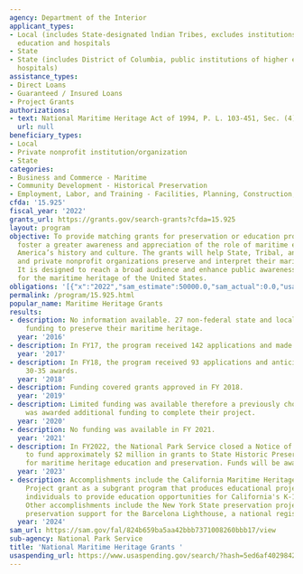 ```yaml
---
agency: Department of the Interior
applicant_types:
- Local (includes State-designated lndian Tribes, excludes institutions of higher
  education and hospitals
- State
- State (includes District of Columbia, public institutions of higher education and
  hospitals)
assistance_types:
- Direct Loans
- Guaranteed / Insured Loans
- Project Grants
authorizations:
- text: National Maritime Heritage Act of 1994, P. L. 103-451, Sec. (4)(c).
  url: null
beneficiary_types:
- Local
- Private nonprofit institution/organization
- State
categories:
- Business and Commerce - Maritime
- Community Development - Historical Preservation
- Employment, Labor, and Training - Facilities, Planning, Construction, and Equipment
cfda: '15.925'
fiscal_year: '2022'
grants_url: https://grants.gov/search-grants?cfda=15.925
layout: program
objective: To provide matching grants for preservation or education projects that
  foster a greater awareness and appreciation of the role of maritime endeavors in
  America’s history and culture. The grants will help State, Tribal, and local governments
  and private nonprofit organizations preserve and interpret their maritime heritage.
  It is designed to reach a broad audience and enhance public awareness and appreciation
  for the maritime heritage of the United States.
obligations: '[{"x":"2022","sam_estimate":50000.0,"sam_actual":0.0,"usa_spending_actual":-7118.82},{"x":"2023","sam_estimate":0.0,"sam_actual":1548319.0,"usa_spending_actual":1548319.37},{"x":"2024","sam_estimate":148622.0,"sam_actual":0.0,"usa_spending_actual":28052.3}]'
permalink: /program/15.925.html
popular_name: Maritime Heritage Grants
results:
- description: No information available. 27 non-federal state and local agencies received
    funding to preserve their maritime heritage.
  year: '2016'
- description: In FY17, the program received 142 applications and made 27 awards.
  year: '2017'
- description: In FY18, the program received 93 applications and anticipates making
    30-35 awards.
  year: '2018'
- description: Funding covered grants approved in FY 2018.
  year: '2019'
- description: Limited funding was available therefore a previously chosen project
    was awarded additional funding to complete their project.
  year: '2020'
- description: No funding was available in FY 2021.
  year: '2021'
- description: In FY2022, the National Park Service closed a Notice of Funding Opportunity
    to fund approximately $2 million in grants to State Historic Preservation Offices
    for maritime heritage education and preservation. Funds will be awarded in FY2023.
  year: '2023'
- description: Accomplishments include the California Maritime Heritage Education
    Project grant as a subgrant program that produces educational projects on under-represented
    individuals to provide education opportunities for California's K-12 students.
    Other accomplishments include the New York State preservation project which provided
    preservation support for the Barcelona Lighthouse, a national register property.
  year: '2024'
sam_url: https://sam.gov/fal/824b659ba5aa42bbb7371008260bbb17/view
sub-agency: National Park Service
title: 'National Maritime Heritage Grants '
usaspending_url: https://www.usaspending.gov/search/?hash=5ed6af4029842a7b1c9bce310fb82417
---
```

